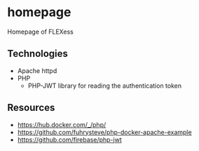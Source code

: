 # homepage

Homepage of FLEXess 

## Technologies
* Apache httpd
* PHP
  - PHP-JWT library for reading the authentication token

## Resources
* https://hub.docker.com/_/php/
* https://github.com/fuhrysteve/php-docker-apache-example
* https://github.com/firebase/php-jwt
